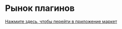 # Рынок плагинов

[Нажмите здесь, чтобы перейти в приложение маркет](https://www.workerman.net/apps)

